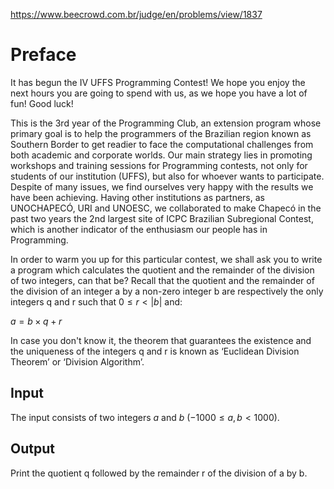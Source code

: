 https://www.beecrowd.com.br/judge/en/problems/view/1837

# Preface

It has begun the IV UFFS Programming Contest! We hope you enjoy the next hours
you are going to spend with us, as we hope you have a lot of fun! Good luck!

This is the 3rd year of the Programming Club, an extension program whose
primary goal is to help the programmers of the Brazilian region known as
Southern Border to get readier to face the computational challenges from both
academic and corporate worlds. Our main strategy lies in promoting workshops
and training sessions for Programming contests, not only for students of our
institution (UFFS), but also for whoever wants to participate. Despite of many
issues, we find ourselves very happy with the results we have been achieving.
Having other institutions as partners, as UNOCHAPECÓ, URI and UNOESC, we
collaborated to make Chapecó in the past two years the 2nd largest site of
ICPC Brazilian Subregional Contest, which is another indicator of the
enthusiasm our people has in Programming.

In order to warm you up for this particular contest, we shall ask you to write
a program which calculates the quotient and the remainder of the division of
two integers, can that be? Recall that the quotient and the remainder of the
division of an integer a by a non-zero integer b are respectively the only
integers q and r such that $0 \leq r < |b|$ and:

$a = b \times q + r$

In case you don't know it, the theorem that guarantees the existence and the
uniqueness of the integers q and r is known as ‘Euclidean Division Theorem’ or
‘Division Algorithm’.

## Input

The input consists of two integers $a$ and $b$ ($-1000 \leq a, b < 1000$).

## Output

Print the quotient q followed by the remainder r of the division of a by b.
